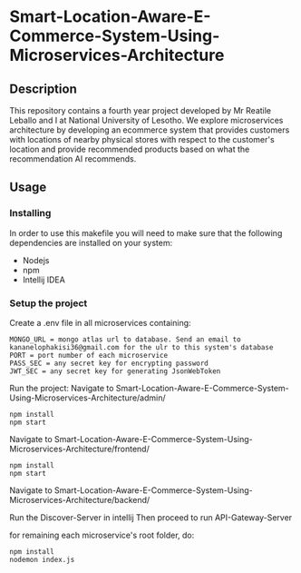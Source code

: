 # Smart-Location-Aware-E-Commerce-System-Using-Microservices-Architecture

## Description

This repository contains a fourth year project developed by Mr Reatile Leballo and I at National University of Lesotho. We explore microservices architecture by developing an ecommerce system that provides customers with locations of nearby physical stores with respect to the customer's location and provide recommended products based on what the recommendation AI recommends.

## Usage

### Installing

In order to use this makefile you will need to make sure that the following
dependencies are installed on your system:
  - Nodejs
  - npm
  - Intellij IDEA

### Setup the project

Create a .env file in all microservices containing:

```env
MONGO_URL = mongo atlas url to database. Send an email to kananelophakisi36@gmail.com for the ulr to this system's database
PORT = port number of each microservice
PASS_SEC = any secret key for encrypting password
JWT_SEC = any secret key for generating JsonWebToken
```

Run the project:
Navigate to Smart-Location-Aware-E-Commerce-System-Using-Microservices-Architecture/admin/

```
npm install
npm start
```

Navigate to Smart-Location-Aware-E-Commerce-System-Using-Microservices-Architecture/frontend/

```
npm install
npm start
```

Navigate to Smart-Location-Aware-E-Commerce-System-Using-Microservices-Architecture/backend/

Run the Discover-Server in intellij
Then proceed to run API-Gateway-Server

for remaining each microservice's root folder, do:

```
npm install
nodemon index.js
```

